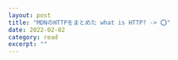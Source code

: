 ```yaml
---
layout: post
title: "MDNのHTTPをまとめた what is HTTP? -> ⭕️" 
date: 2022-02-02 
category: read 
excerpt: ""
---
```


